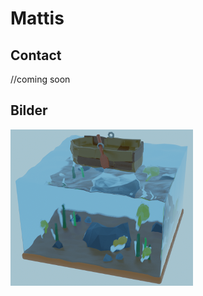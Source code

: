# Mattis

## Contact

//coming soon

## Bilder

[![Error](https://raw.githubusercontent.com/niclasGawor/mattis.github.io/master/boatOnWater1resulutionsmall.png)](https://raw.githubusercontent.com/niclasGawor/mattis.github.io/master/boatOnWater1resulutionsmall.png)
